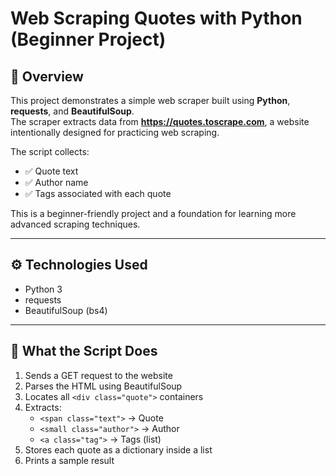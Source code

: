# Web Scraping Quotes with Python (Beginner Project)

## 📌 Overview
This project demonstrates a simple web scraper built using **Python**, **requests**, and **BeautifulSoup**.  
The scraper extracts data from **https://quotes.toscrape.com**, a website intentionally designed for practicing web scraping.

The script collects:
- ✅ Quote text  
- ✅ Author name  
- ✅ Tags associated with each quote

This is a beginner-friendly project and a foundation for learning more advanced scraping techniques.

---

## ⚙️ Technologies Used
- Python 3
- requests
- BeautifulSoup (bs4)

---

## 🚀 What the Script Does
1. Sends a GET request to the website
2. Parses the HTML using BeautifulSoup
3. Locates all `<div class="quote">` containers
4. Extracts:
   - `<span class="text">` → Quote
   - `<small class="author">` → Author
   - `<a class="tag">` → Tags (list)
5. Stores each quote as a dictionary inside a list
6. Prints a sample result

